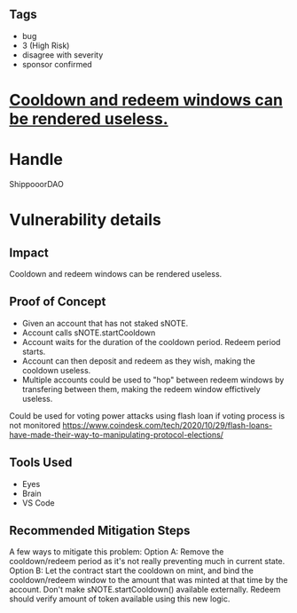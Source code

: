 ## Tags

- bug
- 3 (High Risk)
- disagree with severity
- sponsor confirmed

# [Cooldown and redeem windows can be rendered useless.](https://github.com/code-423n4/2022-01-notional-findings/issues/68) 

# Handle

ShippooorDAO


# Vulnerability details

## Impact
Cooldown and redeem windows can be rendered useless.

## Proof of Concept
- Given an account that has not staked sNOTE.
- Account calls sNOTE.startCooldown
- Account waits for the duration of the cooldown period. Redeem period starts.
- Account can then deposit and redeem as they wish, making the cooldown useless.
- Multiple accounts could be used to "hop" between redeem windows by transfering between them, making the redeem window effictively useless.

Could be used for voting power attacks using flash loan if voting process is not monitored 
https://www.coindesk.com/tech/2020/10/29/flash-loans-have-made-their-way-to-manipulating-protocol-elections/

## Tools Used
- Eyes
- Brain
- VS Code

## Recommended Mitigation Steps
A few ways to mitigate this problem:
Option A: Remove the cooldown/redeem period as it's not really preventing much in current state.
Option B: Let the contract start the cooldown on mint, and bind the cooldown/redeem window to the amount that was minted at that time by the account. Don't make sNOTE.startCooldown() available externally. Redeem should verify amount of token available using this new logic.

